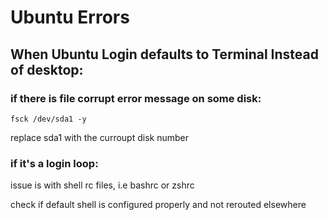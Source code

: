 # Ubuntu Errors

## When Ubuntu Login defaults to Terminal Instead of desktop:

### if there is file corrupt error message on some disk:

```
fsck /dev/sda1 -y 
```

replace sda1 with the curroupt disk number

### if it's a login loop:

issue is with shell rc files, i.e bashrc or zshrc

check if default shell is configured properly and not rerouted elsewhere

